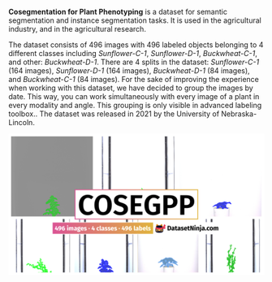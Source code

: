 **Cosegmentation for Plant Phenotyping** is a dataset for semantic segmentation and instance segmentation tasks. It is used in the agricultural industry, and in the agricultural research. 

The dataset consists of 496 images with 496 labeled objects belonging to 4 different classes including *Sunflower-C-1*, *Sunflower-D-1*, *Buckwheat-C-1*, and other: *Buckwheat-D-1*. There are 4 splits in the dataset: *Sunflower-C-1* (164 images), *Sunflower-D-1* (164 images), *Buckwheat-D-1* (84 images), and *Buckwheat-C-1* (84 images). For the sake of improving the experience when working with this dataset, we have decided to group the images by date. This way, you can work simultaneously with every image of a plant in every modality and angle. This grouping is only visible in advanced labeling toolbox.. The dataset was released in 2021 by the University of Nebraska-Lincoln.

<img src="https://github.com/dataset-ninja/cosegpp/raw/main/visualizations/poster.png">
